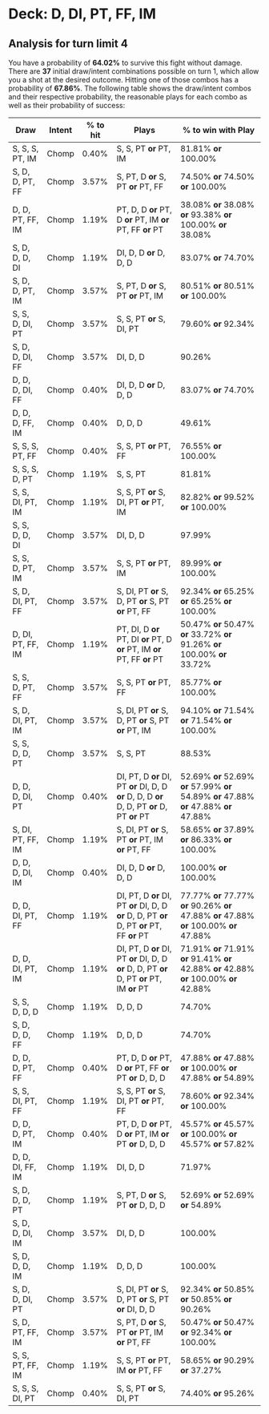 # Deck: D, DI, PT, FF, IM
## Analysis for turn limit 4
You have a probability of **64.02%** to survive this fight without damage. There are **37** initial draw/intent combinations possible on turn 1, which allow you a shot at the desired outcome. Hitting one of those combos has a probability of **67.86%**.
The following table shows the draw/intent combos and their respective probability, the reasonable plays for each combo as well as their probability of success:

|Draw|Intent|% to hit|Plays|% to win with Play|
|----|------|--------|-----|------------------|
|S, S, S, PT, IM|Chomp|0.40%|S, S, PT **or** PT, IM|81.81% **or** 100.00%|
|S, D, D, PT, FF|Chomp|3.57%|S, PT, D **or** S, PT **or** PT, FF|74.50% **or** 74.50% **or** 100.00%|
|D, D, PT, FF, IM|Chomp|1.19%|PT, D, D **or** PT, D **or** PT, IM **or** PT, FF **or** PT|38.08% **or** 38.08% **or** 93.38% **or** 100.00% **or** 38.08%|
|S, D, D, D, DI|Chomp|1.19%|DI, D, D **or** D, D, D|83.07% **or** 74.70%|
|S, D, D, PT, IM|Chomp|3.57%|S, PT, D **or** S, PT **or** PT, IM|80.51% **or** 80.51% **or** 100.00%|
|S, S, D, DI, PT|Chomp|3.57%|S, S, PT **or** S, DI, PT|79.60% **or** 92.34%|
|S, D, D, DI, FF|Chomp|3.57%|DI, D, D|90.26%|
|D, D, D, DI, FF|Chomp|0.40%|DI, D, D **or** D, D, D|83.07% **or** 74.70%|
|D, D, D, FF, IM|Chomp|0.40%|D, D, D|49.61%|
|S, S, S, PT, FF|Chomp|0.40%|S, S, PT **or** PT, FF|76.55% **or** 100.00%|
|S, S, S, D, PT|Chomp|1.19%|S, S, PT|81.81%|
|S, S, DI, PT, IM|Chomp|1.19%|S, S, PT **or** S, DI, PT **or** PT, IM|82.82% **or** 99.52% **or** 100.00%|
|S, S, D, D, DI|Chomp|3.57%|DI, D, D|97.99%|
|S, S, D, PT, IM|Chomp|3.57%|S, S, PT **or** PT, IM|89.99% **or** 100.00%|
|S, D, DI, PT, FF|Chomp|3.57%|S, DI, PT **or** S, D, PT **or** S, PT **or** PT, FF|92.34% **or** 65.25% **or** 65.25% **or** 100.00%|
|D, DI, PT, FF, IM|Chomp|1.19%|PT, DI, D **or** PT, DI **or** PT, D **or** PT, IM **or** PT, FF **or** PT|50.47% **or** 50.47% **or** 33.72% **or** 91.26% **or** 100.00% **or** 33.72%|
|S, S, D, PT, FF|Chomp|3.57%|S, S, PT **or** PT, FF|85.77% **or** 100.00%|
|S, D, DI, PT, IM|Chomp|3.57%|S, DI, PT **or** S, D, PT **or** S, PT **or** PT, IM|94.10% **or** 71.54% **or** 71.54% **or** 100.00%|
|S, S, D, D, PT|Chomp|3.57%|S, S, PT|88.53%|
|D, D, D, DI, PT|Chomp|0.40%|DI, PT, D **or** DI, PT **or** DI, D, D **or** D, D, D **or** D, D, PT **or** D, PT **or** PT|52.69% **or** 52.69% **or** 57.99% **or** 54.89% **or** 47.88% **or** 47.88% **or** 47.88%|
|S, DI, PT, FF, IM|Chomp|1.19%|S, DI, PT **or** S, PT **or** PT, IM **or** PT, FF|58.65% **or** 37.89% **or** 86.33% **or** 100.00%|
|D, D, D, DI, IM|Chomp|0.40%|DI, D, D **or** D, D, D|100.00% **or** 100.00%|
|D, D, DI, PT, FF|Chomp|1.19%|DI, PT, D **or** DI, PT **or** DI, D, D **or** D, D, PT **or** D, PT **or** PT, FF **or** PT|77.77% **or** 77.77% **or** 90.26% **or** 47.88% **or** 47.88% **or** 100.00% **or** 47.88%|
|D, D, DI, PT, IM|Chomp|1.19%|DI, PT, D **or** DI, PT **or** DI, D, D **or** D, D, PT **or** D, PT **or** PT, IM **or** PT|71.91% **or** 71.91% **or** 91.41% **or** 42.88% **or** 42.88% **or** 100.00% **or** 42.88%|
|S, S, D, D, D|Chomp|1.19%|D, D, D|74.70%|
|S, D, D, D, FF|Chomp|1.19%|D, D, D|74.70%|
|D, D, D, PT, FF|Chomp|0.40%|PT, D, D **or** PT, D **or** PT, FF **or** PT **or** D, D, D|47.88% **or** 47.88% **or** 100.00% **or** 47.88% **or** 54.89%|
|S, S, DI, PT, FF|Chomp|1.19%|S, S, PT **or** S, DI, PT **or** PT, FF|78.60% **or** 92.34% **or** 100.00%|
|D, D, D, PT, IM|Chomp|0.40%|PT, D, D **or** PT, D **or** PT, IM **or** PT **or** D, D, D|45.57% **or** 45.57% **or** 100.00% **or** 45.57% **or** 57.82%|
|D, D, DI, FF, IM|Chomp|1.19%|DI, D, D|71.97%|
|S, D, D, D, PT|Chomp|1.19%|S, PT, D **or** S, PT **or** D, D, D|52.69% **or** 52.69% **or** 54.89%|
|S, D, D, DI, IM|Chomp|3.57%|DI, D, D|100.00%|
|S, D, D, D, IM|Chomp|1.19%|D, D, D|100.00%|
|S, D, D, DI, PT|Chomp|3.57%|S, DI, PT **or** S, D, PT **or** S, PT **or** DI, D, D|92.34% **or** 50.85% **or** 50.85% **or** 90.26%|
|S, D, PT, FF, IM|Chomp|3.57%|S, PT, D **or** S, PT **or** PT, IM **or** PT, FF|50.47% **or** 50.47% **or** 92.34% **or** 100.00%|
|S, S, PT, FF, IM|Chomp|1.19%|S, S, PT **or** PT, IM **or** PT, FF|58.65% **or** 90.29% **or** 37.27%|
|S, S, S, DI, PT|Chomp|0.40%|S, S, PT **or** S, DI, PT|74.40% **or** 95.26%|
